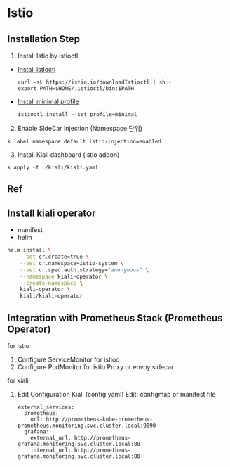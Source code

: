 # Istio

## Installation Step

1. Install Istio by istioctl

- [Install istioctl](https://istio.io/latest/docs/ops/diagnostic-tools/istioctl/#install-hahahugoshortcode949s2hbhb)

  ```
  curl -sL https://istio.io/downloadIstioctl | sh -
  export PATH=$HOME/.istioctl/bin:$PATH
  ```

- [Install minimal profile](https://istio.io/latest/docs/setup/install/istioctl/#install-a-different-profile)

  `istioctl install --set profile=minimal`

2. Enable SideCar Injection (Namespace 단위)

`k label namespace default istio-injection=enabled`

3. Install Kiali dashboard (istio addon)

  `k apply -f ./kiali/kiali.yaml`


## Ref
## Install kiali operator
- manifest
- helm
```bash
helm install \
    --set cr.create=true \
    --set cr.namespace=istio-system \
    --set cr.spec.auth.strategy="anonymous" \
    --namespace kiali-operator \
    --create-namespace \
    kiali-operator \
    kiali/kiali-operator
```

## Integration with Prometheus Stack (Prometheus Operator)
for Istio
1. Configure ServiceMonitor for istiod
2. Configure PodMonitor for istio Proxy or envoy sidecar

for kiali
1. Edit Configuration Kiali (config.yaml)
    Edit: configmap or manifest file
    ```
    external_services:
      prometheus:
        url: http://prometheus-kube-prometheus-prometheus.monitoring.svc.cluster.local:9090
      grafana: 
        external_url: http://prometheus-grafana.monitoring.svc.cluster.local:80
        internal_url: http://prometheus-grafana.monitoring.svc.cluster.local:80
    ```